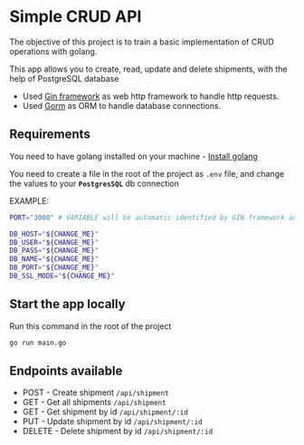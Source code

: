 # Simple CRUD API

The objective of this project is to train a basic implementation of CRUD operations with golang.

This app allows you to create, read, update and delete shipments, with the help of PostgreSQL database

- Used [Gin framework](https://gin-gonic.com/) as web http framework to handle http requests.
- Used [Gorm](https://gorm.io/) as ORM to handle database connections.

## Requirements

You need to have golang installed on your machine - [Install golang](https://go.dev/doc/install)

You need to create a file in the root of the project as `.env` file, and change the values to your **`PostgresSQL`** db connection

EXAMPLE:

```bash
PORT="3000" # VARIABLE will be automatic identified by GIN framework and will set the HTTP port to the value of this variable

DB_HOST="${CHANGE_ME}"
DB_USER="${CHANGE_ME}"
DB_PASS="${CHANGE_ME}"
DB_NAME="${CHANGE_ME}"
DB_PORT="${CHANGE_ME}"
DB_SSL_MODE="${CHANGE_ME}"
```

## Start the app locally

Run this command in the root of the project

```bash
go run main.go
```

## Endpoints available

- POST - Create shipment `/api/shipment`
- GET - Get all shipments `/api/shipment`
- GET - Get shipment by id `/api/shipment/:id`
- PUT - Update shipment by id `/api/shipment/:id`
- DELETE - Delete shipment by id `/api/shipment/:id`

